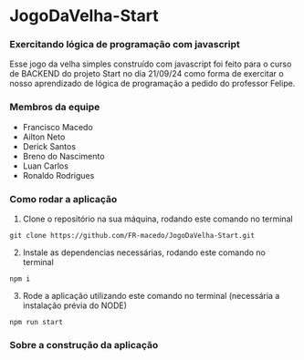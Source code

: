 # JogoDaVelha-Start

### Exercitando lógica de programação com javascript

Esse jogo da velha simples construído com javascript foi feito para o curso de BACKEND do projeto Start no dia 21/09/24 como forma de exercitar o nosso aprendizado de lógica de programação a pedido do professor Felipe.

### Membros da equipe

- Francisco Macedo
- Ailton Neto
- Derick Santos
- Breno do Nascimento
- Luan Carlos
- Ronaldo Rodrigues

### Como rodar a aplicação

1. Clone o repositório na sua máquina, rodando este comando no terminal

```
git clone https://github.com/FR-macedo/JogoDaVelha-Start.git
```

2. Instale as dependencias necessárias, rodando este comando no terminal

```
npm i
```

3. Rode a aplicação utilizando este comando no terminal (necessária a instalação prévia do NODE)

```
npm run start
```

### Sobre a construção da aplicação

